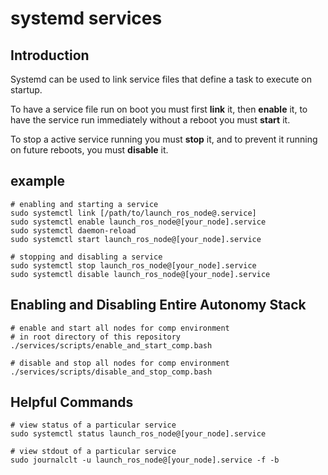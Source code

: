# systemd services

## Introduction

Systemd can be used to link service files that define a task to execute on startup.

To have a service file run on boot you must first **link** it, then **enable** it, to have the service run immediately without a reboot you must **start** it.

To stop a active service running you must **stop** it, and to prevent it running on future reboots, you must **disable** it.

## example

```
# enabling and starting a service
sudo systemctl link [/path/to/launch_ros_node@.service]
sudo systemctl enable launch_ros_node@[your_node].service
sudo systemctl daemon-reload
sudo systemctl start launch_ros_node@[your_node].service

# stopping and disabling a service
sudo systemctl stop launch_ros_node@[your_node].service
sudo systemctl disable launch_ros_node@[your_node].service
```

## Enabling and Disabling Entire Autonomy Stack

```
# enable and start all nodes for comp environment 
# in root directory of this repository
./services/scripts/enable_and_start_comp.bash

# disable and stop all nodes for comp environment
./services/scripts/disable_and_stop_comp.bash
```

## Helpful Commands

```
# view status of a particular service
sudo systemctl status launch_ros_node@[your_node].service

# view stdout of a particular service 
sudo journalclt -u launch_ros_node@[your_node].service -f -b
```
